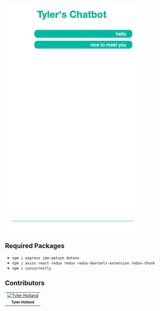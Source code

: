 ![alt text](https://github.com/Tylerholland12/chat-bot/blob/main/chat.png?raw=true)

## Required Packages
- `npm i express ibm-watson dotenv`
- `npm i axios react-redux redux redux-devtools-extension redux-thunk`
- `npm i concurrently`


## Contributors

<table>
  <tr>
    <td align="center"><a href="https://github.com/tylerholland12"><img src="https://avatars1.githubusercontent.com/u/29693747?s=460&v=4" width="75px;" alt="Tyler Holland"/><br /><sub><b>Tyler Holland</b></sub></a><br/></td>
</table>